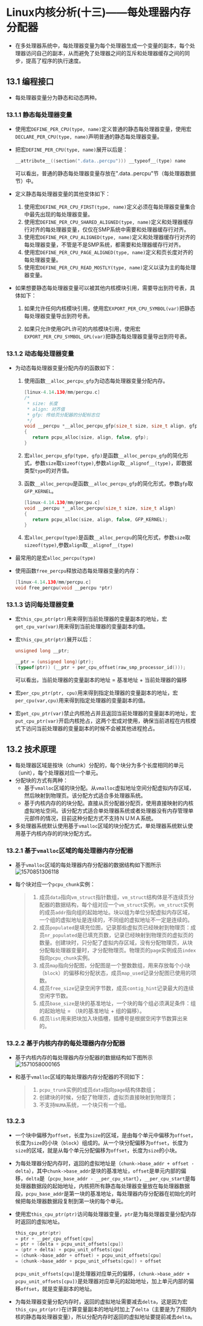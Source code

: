 # Linux内核分析(十三)——每处理器内存分配器

- 在多处理器系统中，每处理器变量为每个处理器生成一个变量的副本，每个处理器访问自己的副本，从而避免了处理器之间的互斥和处理器缓存之间的同步，提高了程序的执行速度。

  

## 13.1 编程接口

- 每处理器变量分为静态和动态两种。

  

### 13.1.1 静态每处理器变量

- 使用宏`DEFINE_PER_CPU(type, name)`定义普通的静态每处理器变量，使用宏`DECLARE_PER_CPU(type, name)`声明普通的静态每处理器变量。

- 把宏`DEFINE_PER_CPU(type, name)`展开以后是：

  ```c
  __attribute__((section(".data..percpu"))) __typeof__(type) name
  
  ```

  可以看出，普通的静态每处理器变量存放在".data..percpu"节（每处理器数据节）中。

- 定义静态每处理器变量的其他变体如下：

  1. 使用宏`DEFINE_PER_CPU_FIRST(type, name)`定义必须在每处理器变量集合中最先出现的每处理器变量。
  2. 使用宏`DEFINE_PER_CPU_SHARED_ALIGNED(type, name)`定义和处理器缓存行对齐的每处理器变量，仅仅在SMP系统中需要和处理器缓存行对齐。
  3. 使用宏`DEFINE_PER_CPU_ALIGNED(type, name)`定义和处理器缓存行对齐的每处理器变量，不管是不是SMP系统，都需要和处理器缓存行对齐。
  4. 使用宏`DEFINE_PER_CPU_PAGE_ALIGNED(type, name)`定义和页长度对齐的每处理器变量。
  5. 使用宏`DEFINE_PER_CPU_READ_MOSTLY(type, name)`定义以读为主的每处理器变量。

- 如果想要静态每处理器变量可以被其他内核模块引用，需要导出到符号表，具体如下：

  1. 如果允许任何内核模块引用，使用宏`EXPORT_PER_CPU_SYMBOL(var)`把静态每处理器变量导出到符号表。

  2. 如果只允许使用GPL许可的内核模块引用，使用宏`EXPORT_PER_CPU_SYMBOL_GPL(var)`把静态每处理器变量导出到符号表。

     

### 13.1.2 动态每处理器变量

- 为动态每处理器变量分配内存的函数如下：

  1. 使用函数`__alloc_percpu_gfp`为动态每处理器变量分配内存。

     ```c
     [linux-4.14.130/mm/percpu.c]
     /*
      * size: 长度
      * align: 对齐值
      * gfp: 传给页分配器的分配标志位
      */
     void __percpu *__alloc_percpu_gfp(size_t size, size_t align, gfp_t gfp)
     {
     	return pcpu_alloc(size, align, false, gfp);
     }
     
     ```

  2. 宏`alloc_percpu_gfp(type, gfp)`是函数`__alloc_percpu_gfp`的简化形式，参数`size`取`sizeof(type)`,参数`align`取`__alignof__(type)`，即数据类型`type`的对齐值。

  3. 函数`__alloc_percpu`是函数`__alloc_percpu_gfp`的简化形式，参数`gfp`取`GFP_KERNEL`。

     ```c
     [linux-4.14.130/mm/percpu.c]
     void __percpu *__alloc_percpu(size_t size, size_t align)
     {
     	return pcpu_alloc(size, align, false, GFP_KERNEL);
     }
     
     ```

  4. 宏`alloc_percpu(type)`是函数`__alloc_percpu`的简化形式，参数`size`取`sizeof(type)`,参数`align`取`__alignof__(type)`

- 最常用的是宏`alloc_percpu(type)`

- 使用函数`free_percpu`释放动态每处理器变量的内存：

  ```c
  [linux-4.14.130/mm/percpu.c]
  void free_percpu(void __percpu *ptr)
  
  ```



### 13.1.3 访问每处理器变量

- 宏`this_cpu_ptr(ptr)`用来得到当前处理器的变量副本的地址，宏`get_cpu_var(var)`用来得到当前处理器的变量副本的值。

- 宏`this_cpu_ptr(ptr)`展开以后：

  ```c
  unsigned long __ptr;
  
  __ptr = (unsigned long)(ptr);
  (typeof(ptr)) (__ptr + per_cpu_offset(raw_smp_processor_id()));
  
  ```

  可以看出，当前处理器的变量副本的地址 = 基准地址 + 当前处理器的偏移

- 宏`per_cpu_ptr(ptr, cpu)`用来得到指定处理器的变量副本的地址，宏`per_cpu(var,cpu)`用来得到指定处理器的变量副本的值。

- 宏`get_cpu_ptr(var)`禁止内核抢占并且返回当前处理器的变量副本的地址，宏`put_cpu_ptr(var)`开启内核抢占，这两个宏成对使用，确保当前进程在内核模式下访问当前处理器的变量副本的时候不会被其他进程抢占。



## 13.2 技术原理

- 每处理器区域是按块（chunk）分配的，每个块分为多个长度相同的单元（unit），每个处理器对应一个单元。
- 分配块的方式有两种：
  - 基于`vmalloc`区域的块分配。从`vmalloc`虚拟地址空间分配虚拟内存区域，然后映射到物理页。该分配方式适合多处理器系统。
  - 基于内核内存的的块分配。直接从页分配器分配页，使用直接映射的内核虚拟地址空间。该分配方式适合单处理器系统或者处理器没有内存管理单元部件的情况，目前这种分配方式不支持ＮＵＭＡ系统。
- 多处理器系统默认使用基于`vmalloc`区域的块分配方式，单处理器系统默认使用基于内核内存的的块分配方式。



### 13.2.1 基于`vmalloc`区域的每处理器内存分配器

- 基于`vmalloc`区域的每处理器内存分配器的数据结构如下图所示　![1570851306118](/home/haibin.xu/haibin/doc/picture/图13.1-基于vmalloc区域的每处理器内存分配器.png)

- 每个块对应一个`pcpu_chunk`实例：

  > 1. 成员`data`指向`vm_struct`指针数组，`vm_struct`结构体是不连续页分配器的数据结构，每个组对应一个`vm_struct`实例，`vm_struct`实例的成员`addr`指向组的起始地址。块以组为单位分配虚拟内存区域，一个组的虚拟地址是连续的，不同组的虚拟地址不一定是连续的。
  > 2. 成员`populated`是填充位图，记录那些虚拟页已经映射到物理页：成员`nr_populated`是已填充页数，记录已经映射到物理页的虚拟页的数量。创建块时，只分配了虚拟内存区域，没有分配物理页，从块分配每处理器变量时，才分配物理页。物理页的`page`实例成员`index`指向`pcpu_chunk`实例。
  > 3. 成员`map`指向分配图，分配图是一个整数数组，用来存放每个小块（`block`）的偏移和分配状态，成员`map_used`记录分配图已使用的项数。
  > 4. 成员`free_size`记录空闲字节数，成员`contig_hint`记录最大的连续空闲字节数。
  > 5. 成员`base_size`是块的基准地址，一个块的每个组必须满足条件：组的起始地址 = （块的基准地址 + 组的偏移）。
  > 6. 成员`list`用来把块加入块插槽，插槽号是根据空闲字节数算出来的。



### 13.2.2 基于内核内存的每处理器内存分配器

- 基于内核内存的每处理器内存分配器的数据结构如下图所示![1571058000165](/home/haibin.xu/haibin/doc/picture/图13.2-基于内核内存的每处理器内存分配器.png)

- 和基于`vmalloc`区域的每处理器内存分配器的不同如下：

  > 1. `pcpu_trunk`实例的成员`data`指向`page`结构体数组；
  > 2. 创建块的时候，分配了物理页，虚拟页直接映射到物理页；
  > 3. 不支持`NUMA`系统，一个块只有一个组。



### 13.2.3 

- 一个块中偏移为`offset`，长度为`size`的区域，是由每个单元中偏移为`offset`，长度为`size`的小块（`block`）组成的。从一个块分配偏移为`offset`，长度为`size`的区域，就是从每个单元分配偏移为`offset`，长度为`size`的小块。

- 为每处理器分配内存时，返回的虚拟地址是（`chunk->base_addr + offset - delta`），其中`chunk->base_addr`是块的基准地址，`offset`是单元内部的偏移，`delta`是（`pcpu_base_addr - __per_cpu_start`），`__per_cpu_start`是每处理器数据段的起始地址，内核把所有静态每处理器变量放在每处理器数据段，`pcpu_base_addr`是第一块的基准地址，每处理器内存分配器在初始化的时候把每处理器数据段复制到第一块的每个单元。

- 使用宏`this_cpu_ptr(ptr)`访问每处理器变量，`ptr`是为每处理器变量分配内存时返回的虚拟地址。

  ```c
  this_cpu_ptr(ptr)
  = ptr + __per_cpu_offset[cpu]
  = ptr + (delta + pcpu_unit_offsets[cpu])
  = (ptr + delta) + pcpu_unit_offsets[cpu]
  = (chunk->base_addr + offset) + pcpu_unit_offsets[cpu]
  = (chunk->base_addr + pcpu_unit_offsets[cpu]) + offset
  
  ```

  `pcpu_unit_offsets[cpu]`是处理器对应单元的偏移，`(chunk->base_addr + pcpu_unit_offsets[cpu])`是处理器对应单元的起始地址，加上单元内部的偏移`offset`，就是变量副本的地址。

- 为每处理器变量分配内存时，返回的虚拟地址需要减去`delta`，这是因为宏`this_cpu_ptr(ptr)`在计算变量副本的地址时加上了`delta`（主要是为了照顾内核的静态每处理器变量），所以分配内存时返回的虚拟地址要提前减去`delta`。

